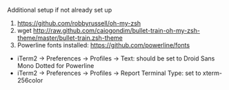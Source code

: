 Additional setup if not already set up
1. https://github.com/robbyrussell/oh-my-zsh
2. wget http://raw.github.com/caiogondim/bullet-train-oh-my-zsh-theme/master/bullet-train.zsh-theme
3. Powerline fonts installed: https://github.com/powerline/fonts
  * iTerm2 -> Preferences -> Profiles -> Text: should be set to Droid Sans Mono Dotted for Powerline
  * iTerm2 -> Preferences -> Profiles -> Report Terminal Type: set to xterm-256color
